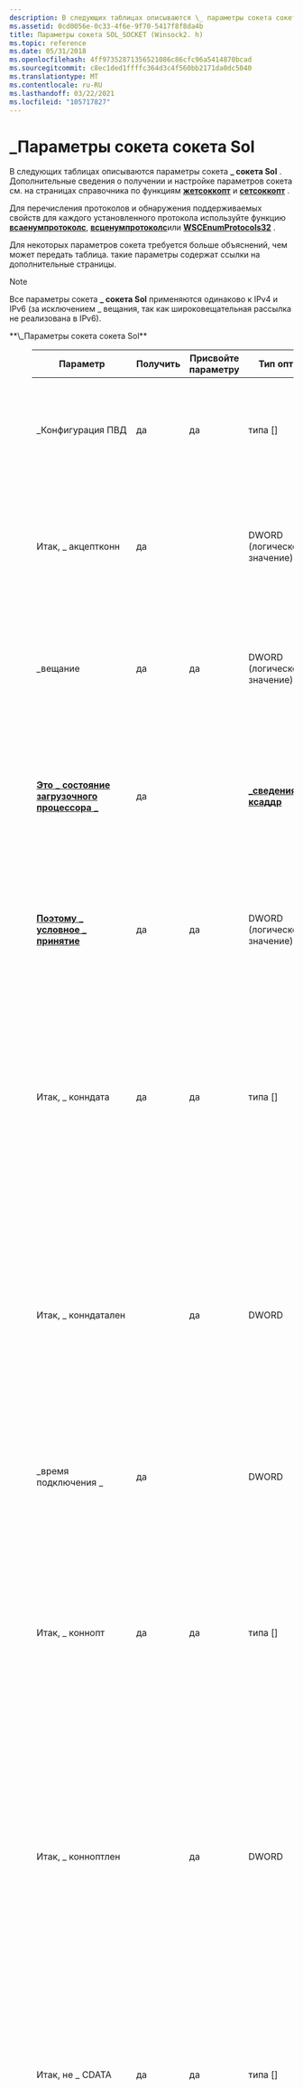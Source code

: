 ```yaml
---
description: В следующих таблицах описываются \_ параметры сокета сокета Sol. Дополнительные сведения о получении и настройке параметров сокета см. на страницах справочника по функциям жетсоккопт и сетсоккопт.
ms.assetid: 0cd0056e-0c33-4f6e-9f70-5417f8f8da4b
title: Параметры сокета SOL_SOCKET (Winsock2. h)
ms.topic: reference
ms.date: 05/31/2018
ms.openlocfilehash: 4ff97352871356521086c86cfc96a5414870bcad
ms.sourcegitcommit: c8ec1ded1ffffc364d3c4f560bb2171da0dc5040
ms.translationtype: MT
ms.contentlocale: ru-RU
ms.lasthandoff: 03/22/2021
ms.locfileid: "105717827"
---
```

# <a name="sol_socket-socket-options"></a>\_Параметры сокета сокета Sol

В следующих таблицах описываются параметры сокета **\_ сокета Sol** . Дополнительные сведения о получении и настройке параметров сокета см. на страницах справочника по функциям [**жетсоккопт**](/windows/desktop/api/winsock/nf-winsock-getsockopt) и [**сетсоккопт**](/windows/desktop/api/winsock/nf-winsock-setsockopt) .

Для перечисления протоколов и обнаружения поддерживаемых свойств для каждого установленного протокола используйте функцию [**всаенумпротоколс**](/windows/desktop/api/Winsock2/nf-winsock2-wsaenumprotocolsa), [**всценумпротоколс**](/windows/desktop/api/Ws2spi/nf-ws2spi-wscenumprotocols)или [**WSCEnumProtocols32**](/windows/desktop/api/Ws2spi/nf-ws2spi-wscenumprotocols32) .

Для некоторых параметров сокета требуется больше объяснений, чем может передать таблица. такие параметры содержат ссылки на дополнительные страницы.

> [!Note]  
> Все параметры сокета **\_ сокета Sol** применяются одинаково к IPv4 и IPv6 (за исключением \_ вещания, так как широковещательная рассылка не реализована в IPv6).

 

<dl> <dt><span id="SOL_SOCKET_Socket_Options"></span><span id="sol_socket_socket_options"></span><span id="SOL_SOCKET_SOCKET_OPTIONS"></span>**\_Параметры сокета сокета Sol**</dt> <dd> <dl> <dt> 

| Параметр                                                   | Получить | Присвойте параметру | Тип оптвал                                      | Описание                                                                                                                                                                                                                                                                                                                                                                                                                                                                                                                               |
|----------------------------------------------------------|-----|-----|--------------------------------------------------|-------------------------------------------------------------------------------------------------------------------------------------------------------------------------------------------------------------------------------------------------------------------------------------------------------------------------------------------------------------------------------------------------------------------------------------------------------------------------------------------------------------------------------------------|
| \_Конфигурация ПВД                                              | да | да | типа \[\]                                        | Объект структуры непрозрачных данных, содержащий сведения о конфигурации для поставщика услуг. Этот параметр зависит от реализации.                                                                                                                                                                                                                                                                                                                                                                                                   |
| Итак, \_ акцептконн                                           | да |     | DWORD (логическое значение)                                  | Возвращает значение, указывающее, находится ли сокет в режиме прослушивания. Этот параметр допустим только для протоколов, ориентированных на соединение.                                                                                                                                                                                                                                                                                                                                                                                                                               |
| \_вещание                                            | да | да | DWORD (логическое значение)                                  | Настройте сокет для отправки данных вещания. Этот параметр допустим только для протоколов, поддерживающих трансляцию (например, IPX и UDP).                                                                                                                                                                                                                                                                                                                                                                                              |
| [**Это \_ состояние загрузочного процессора \_**](so-bsp-state.md)                   | да |     | [**\_сведения о ксаддр**](/windows/win32/api/ws2def/ns-ws2def-csaddr_info)            | Возвращает локальный адрес, локальный порт, удаленный адрес, удаленный порт, тип сокета и протокол, используемые сокетом. Дополнительные сведения см. в справочнике по [**\_ \_ состоянию BSP**](so-bsp-state.md) .                                                                                                                                                                                                                                                                                                                                            |
| [**Поэтому \_ условное \_ принятие**](so-conditional-accept.md) | да | да | DWORD (логическое значение)                                  | Указывает, должны ли входящие подключения приниматься или отклоняться приложением, а не стеком протоколов. Дополнительные сведения см. в описании [**\_ условной ссылки \_ Accept**](so-conditional-accept.md) .                                                                                                                                                                                                                                                                                                                          |
| Итак, \_ конндата                                             | да | да | типа \[\]                                        | Дополнительные данные, а не в нормальный поток сетевых данных, который отправляется с сетевыми запросами для установления соединения. Этот параметр используется устаревшими протоколами, такими как DECnet, OSI TP4; и др. Этот параметр не поддерживается протоколом TCP/IP в Windows.                                                                                                                                                                                                                                                                        |
| Итак, \_ конндатален                                          |     | да | DWORD                                            | Длина (в байтах) дополнительных данных, не находящихся в нормальном сетевом потоке данных, которая отправляется с сетевыми запросами для установления соединения. Этот параметр используется устаревшими протоколами, такими как DECnet, OSI TP4; и др. Этот параметр не поддерживается протоколом TCP/IP в Windows.                                                                                                                                                                                                                                               |
| \_время подключения \_                                        | да |     | DWORD                                            | Возвращает число секунд подключения сокета. Этот параметр допустим только для протоколов, ориентированных на соединение.                                                                                                                                                                                                                                                                                                                                                                                                                   |
| Итак, \_ коннопт                                              | да | да | типа \[\]                                        | Дополнительные данные параметров подключения, а не в нормальный поток сетевых данных, который отправляется с сетевыми запросами для установления соединения. Этот параметр используется устаревшими протоколами, такими как DECnet, OSI TP4; и др. Этот параметр не поддерживается протоколом TCP/IP в Windows.                                                                                                                                                                                                                                                         |
| Итак, \_ конноптлен                                           |     | да | DWORD                                            | Длина (в байтах) данных параметра Connect, не находящихся в нормальном сетевом потоке данных, которая отправляется с сетевыми запросами для установления соединения. Этот параметр используется устаревшими протоколами, такими как DECnet, OSI TP4; и др. Этот параметр не поддерживается протоколом TCP/IP в Windows.                                                                                                                                                                                                                                           |
| Итак, не \_ CDATA                                             | да | да | типа \[\]                                        | Дополнительные данные, а не в нормальный поток сетевых данных, который отправляется с сетевыми запросами для отключения подключения. Этот параметр используется устаревшими протоколами, такими как DECnet, OSI TP4; и др. Этот параметр не поддерживается протоколом TCP/IP в Windows.                                                                                                                                                                                                                                                                       |
| Итак, \_ дискдатален                                          |     | да | DWORD                                            | Длина (в байтах) дополнительных данных, не находящихся в нормальном сетевом потоке данных, которая отправляется с сетевыми запросами для отключения подключения. Этот параметр используется устаревшими протоколами, такими как DECnet, OSI TP4; и др. Этот параметр не поддерживается протоколом TCP/IP в Windows.                                                                                                                                                                                                                                              |
| Итак, область \_ видимости                                              | да | да | типа \[\]                                        | Дополнительные данные параметров отключения, а не в нормальном сетевом потоке данных, который отправляется с сетевыми запросами для отключения подключения. Этот параметр используется устаревшими протоколами, такими как DECnet, OSI TP4; и др. Этот параметр не поддерживается протоколом TCP/IP в Windows.                                                                                                                                                                                                                                                     |
| Итак, \_ дископтлен                                           |     | да | DWORD                                            | Длина (в байтах) дополнительных данных параметра отключения, не находящихся в нормальном сетевом потоке данных, которая отправляется с сетевыми запросами для отключения подключения. Этот параметр используется устаревшими протоколами, такими как DECnet, OSI TP4; и др. Этот параметр не поддерживается протоколом TCP/IP в Windows.                                                                                                                                                                                                                            |
| Итак, \_ Отладка                                                | да | да | DWORD (логическое значение)                                  | Включение выходных данных отладки. Поставщики Майкрософт в настоящее время не выводят никаких отладочных данных.                                                                                                                                                                                                                                                                                                                                                                                                                                                   |
| Итак, \_ донтлинжер                                           | да | да | DWORD (логическое значение)                                  | Указывает состояние элемента **l \_ онофф** в приостановленной [**структуре,**](/windows/desktop/api/winsock/ns-winsock-linger) связанной с сокетом. Если этот элемент не равен нулю, сокет остается открытым в течение указанного промежутка времени после вызова функции [**функции closesocket**](/windows/desktop/api/winsock/nf-winsock-closesocket) , чтобы разрешить отправку данных в очереди. Этот параметр допустим только для надежных протоколов, ориентированных на подключение.                                                                                                                                                                  |
| Итак, \_ донтрауте                                            | да | да | DWORD (логическое значение)                                  | Указывает, что исходящие данные должны отправляться по любому интерфейсу, к которому привязан сокет, а не к другому интерфейсу. Этот параметр допустим только для протоколов, ориентированных на сообщения. Поставщики Майкрософт не пропускают этот параметр без уведомления и всегда обращаются к таблице маршрутизации, чтобы найти соответствующий исходящий интерфейс.                                                                                                                                                                                                             |
| \_Ошибка                                                | да |     | DWORD                                            | Возвращает последний код ошибки на этом сокете. Этот код ошибки для каждого сокета не всегда задается немедленно.                                                                                                                                                                                                                                                                                                                                                                                                                                     |
| [Итак, \_ ексклусивеаддрусе](so-exclusiveaddruse.md)          | да | да | DWORD (логическое значение)                                  | Предотвращает привязку других сокетов к одному и тому же адресу и порту. Этот параметр необходимо задать перед вызовом функции [**BIND**](/windows/desktop/api/winsock/nf-winsock-bind) . Дополнительные сведения см. в справочнике по [ \_ ексклусивеаддрусе](so-exclusiveaddruse.md) .                                                                                                                                                                                                                                                                                                  |
| так \_ что \_ идентификатор группы                                            | да |     | unsigned int                                     | Этот параметр сокета зарезервирован и не должен использоваться.                                                                                                                                                                                                                                                                                                                                                                                                                                                                                    |
| Итак \_ , \_ приоритет группы                                      | да | да | INT                                              | Этот параметр сокета зарезервирован и не должен использоваться.                                                                                                                                                                                                                                                                                                                                                                                                                                                                                    |
| [**Итак, \_ KeepAlive**](so-keepalive.md)                    | да | да | DWORD (логическое значение)                                  | Включает проверку активности для подключения через сокет. Действует только для протоколов, которые поддерживают понятие проверки активности (протоколы, ориентированные на подключение). Для TCP время ожидания проверки активности по умолчанию составляет 2 часа, а интервал проверки активности равен 1 секунде. Количество зондов проверки активности по умолчанию зависит от версии Windows. Дополнительные сведения см. в справочнике по [**\_ KeepAlive**](so-keepalive.md) .                                                                                                                                     |
| т. д. \_                                               | да | да | Структура — ожидание                                    | Указывает состояние [**задержки**](/windows/desktop/api/winsock/ns-winsock-linger) структуры, связанной с сокетом. Если элемент **l \_ онофф** **структуры имеет** ненулевое значение, сокет остается открытым в течение указанного промежутка времени после вызова функции [**функции closesocket**](/windows/desktop/api/winsock/nf-winsock-closesocket) , чтобы разрешить отправку данных в очереди. Количество времени (в секундах), которое осталось оставаться открытым, указывается в **элементе \_ l** **в конце структуры.** Этот параметр допустим только для надежных протоколов, ориентированных на подключение.                                |
| \_максимальный \_ размер сообщения \_                                       | да |     | DWORD                                            | Возвращает максимальный размер исходящего сообщения для сокетов, ориентированных на сообщения, поддерживаемых протоколом. Не имеет смысла для ориентированных на поток сокетов.                                                                                                                                                                                                                                                                                                                                                                                             |
| Итак, \_ максдг                                                | да |     | DWORD                                            | Возвращает максимальный размер (в байтах) для исходящих датаграмм, поддерживаемых протоколом. Этот параметр сокета не имеет смысла для ориентированных на поток сокетов.                                                                                                                                                                                                                                                                                                                                                                                      |
| Итак, \_ макспасдг                                            | да |     | DWORD                                            | Возвращает максимальный размер (в байтах) для исходящих датаграмм, поддерживаемых протоколом, на заданный адрес назначения. Этот параметр сокета не имеет смысла для ориентированных на поток сокетов. Поставщики Майкрософт могут без вмешательства пользователя рассматривать это как \_ максдг.                                                                                                                                                                                                                                                                                             |
| Итак, \_ убинлине                                            | да | да | DWORD (логическое значение)                                  | Указывает, что данные, находящиеся вне границ, должны возвращаться в виде строк с обычными данными. Этот параметр допустим только для протоколов, ориентированных на подключение и поддерживающих данные за пределами диапазона.                                                                                                                                                                                                                                                                                                                                                                 |
| Таким образом, \_ OPENTYPE                                             | да | да | DWORD                                            | После установки влияет на то, будут ли последующие создаваемые сокеты не перекрывающиеся. Возможные значения для этого параметра: \_ синхронное \_ оповещение и \_ синхронное \_ непредупреждение. Этот параметр не следует использовать. Вместо этого используйте функцию [**всасоккет**](/windows/desktop/api/Winsock2/nf-winsock2-wsasocketa) и оставьте \_ бит перекрытия флага WSA в отключенном \_ параметре *dwFlags* .                                                                                                                                                                              |
| Итак, \_ приостановить \_ принятие                                        | да | да | DWORD (логическое значение)                                   | Используйте этот параметр для прослушивания сокетов. Если задан параметр, сокет отвечает на все входящие соединения с RST, а не принимает их.                                                                                                                                                                                                                                                                                                                                                                                    |
| [**Итак \_ , \_ масштабируемость портов**](so-port-scalability.md)     | да | да | DWORD (логическое значение)                                  | Обеспечивает масштабируемость локального порта для сокета, позволяя максимально увеличить выделение портов, выделяя порты с подстановочными знаками несколько раз для разных пар портов локальных адресов на локальном компьютере. На платформах, где доступны оба варианта, предпочтительнее \_ использовать \_ уникастпорт вместо этого параметра. Дополнительные сведения см. в справочнике по [**\_ \_ масштабируемости порта**](so-port-scalability.md) .                                                                                                                                          |
| \_ \_ сведения о протоколе                                       | да |     | [**\_сведения о всапротокол**](/windows/win32/api/winsock2/ns-winsock2-wsaprotocol_infoa)  | Этот параметр определяется как \_ \_ параметр сокета инфов для протокола, если ОПРЕДЕЛЕН макрос Юникода. Если макрос UNICODE не определен, этот параметр определяется как \_ \_ параметр сокета so.                                                                                                                                                                                                                                                                                                                               |
| т. д., \_ протокол \_                                      | да |     | [**ВСАПРОТОКОЛ \_ info**](/windows/win32/api/winsock2/ns-winsock2-wsaprotocol_infoa) | Возвращает структуру [**всапротокол \_ info**](/windows/win32/api/winsock2/ns-winsock2-wsaprotocol_infoa) для данного сокета                                                                                                                                                                                                                                                                                                                                                                                                                                               |
| \_инфов протокола \_                                      | да |     | [**ВСАПРОТОКОЛ \_ инфов**](/windows/win32/api/winsock2/ns-winsock2-wsaprotocol_infoa) | Возвращает структуру [**\_ инфов всапротокол**](/windows/win32/api/winsock2/ns-winsock2-wsaprotocol_infoa) для данного сокета.                                                                                                                                                                                                                                                                                                                                                                                                                                               |
| Поэтому \_ порт случайным образом \_                                      | да | да | uint16                                           | Этот параметр следует задать для непривязанного сокета. Если \_ \_ задано значение «случайный порт» и на сокете выбран временный порт, то будет привязан случайный номер порта. Автоматическое повторное использование портов (выбранных портами с помощью \_ \_ уникастпорт) также приводит к случайному возврату возвращенного порта, поэтому если приложение задаст \_ повторное использование \_ уникастпорт, а затем попытается задать для этого \_ случайный \_ порт, второй вызов [**сетсоккопт**](/windows/desktop/api/winsock/nf-winsock-setsockopt) завершается ошибкой.                                                                                                                 |
| Итак, \_ рквбуф                                               | да | да | DWORD                                            | Общее количество буферных пространств сокета, зарезервированных для получения. Это не связано с \_ максимальным \_ размером сообщения \_ и не обязательно соответствует размеру окна приема TCP.                                                                                                                                                                                                                                                                                                                                                               |
| Итак, \_ рквловат                                             | да | да | DWORD                                            | Параметр сокета из UNIX BSD, включенный для обратной совместимости. Этот параметр задает минимальное число байтов для обработки входных операций сокета. Этот параметр не поддерживается поставщиком TCP/IP Windows. Если этот параметр используется в Windows Vista и более поздних версиях, функции [**жетсоккопт**](/windows/desktop/api/winsock/nf-winsock-getsockopt) и [**сетсоккопт**](/windows/desktop/api/winsock/nf-winsock-setsockopt) завершаются сбоем с всаеинвал. В более ранних версиях Windows эти функции завершаются с помощью ВСАЕНОПРОТУПТ.<br/>                                                                 |
| Итак, \_ рквтимео                                             | да | да | DWORD                                            | Время ожидания в миллисекундах для блокирования вызовов Receive. Значение по умолчанию для этого параметра равно нулю. Это означает, что время ожидания операции получения не истечет. Если время ожидания вызова для блокировки истекает, соединение находится в неопределенном состоянии и должно быть закрыто.<br/> Если сокет создается с помощью функции [**всасоккет**](/windows/desktop/api/Winsock2/nf-winsock2-wsasocketa) , то для правильного функционирования этого параметра *dwFlags* должен быть \_ \_ задан атрибут WSA Flag OVERLAPPED. В противном случае время ожидания не вступит в силу.<br/>     |
| Итак, \_ реусеаддр                                            | да | да | DWORD (логическое значение)                                  | Позволяет сокету привязывать к адресу и порту, которые уже используются. \_Параметр ексклусивеаддрусе может препятствовать этому.                                                                                                                                                                                                                                                                                                                                                                                                                          |
| Поэтому \_ повторно используйте \_ уникастпорт                                   | да | да | DWORD (логическое значение)                                  | Если задано, разрешите повторное использование временных портов для функций подключения API Winsock, для которых требуется явная привязка, например [**коннектекс**](/windows/desktop/api/Mswsock/nc-mswsock-lpfn_connectex). Обратите внимание, что этот параметр задан по умолчанию для функций соединения с неявной привязкой (например, [**Connect**](/windows/desktop/api/Winsock2/nf-winsock2-connect) без явной [**привязки**](/windows/desktop/api/winsock/nf-winsock-bind)). Используйте этот параметр вместо [**обеспечения \_ \_ масштабируемости портов**](so-port-scalability.md) на платформах, где доступны оба варианта.                                                                                        |
| Поэтому \_ повторно используйте \_ мултикастпорт                                 | да |     | DWORD                                            | Если задано значение для сокета, этот параметр указывает, что сокет никогда не будет использоваться для получения пакетов одноадресной рассылки и, следовательно, что его порт можно использовать совместно с другими многоадресными приложениями. Установка значения 1 позволяет всегда совместно использовать многоадресный трафик через порт. Если задать значение 0 (по умолчанию), это поведение будет отключено.                                                                                                                                                                                                     |
| Итак, \_ сндбуф                                               | да | да | DWORD                                            | Общее количество буферных пространств сокета, зарезервированных для отправки. Это не связано с \_ максимальным \_ размером сообщения \_ и не обязательно соответствует размеру окна TCP-отправки.                                                                                                                                                                                                                                                                                                                                                                       |
| Итак, \_ сндловат                                             | да | да | DWORD                                            | Параметр сокета из UNIX BSD, включенный для обратной совместимости. Этот параметр задает минимальное число байтов для обработки в операциях вывода сокета. Этот параметр не поддерживается поставщиком TCP/IP Windows. Если этот параметр используется в Windows Vista и более поздних версиях, функции [**жетсоккопт**](/windows/desktop/api/winsock/nf-winsock-getsockopt) и [**сетсоккопт**](/windows/desktop/api/winsock/nf-winsock-setsockopt) завершаются сбоем с всаеинвал. В более ранних версиях Windows эти функции завершаются с помощью ВСАЕНОПРОТУПТ.<br/>                                                                |
| Итак, \_ сндтимео                                             | да | да | DWORD                                            | Время ожидания в миллисекундах для блокирования вызовов Send. Значение по умолчанию для этого параметра равно нулю, что означает, что время ожидания операции отправки не истечет. Если время ожидания вызова блокировки отправки истекло, соединение находится в неопределенном состоянии и должно быть закрыто.<br/> Если сокет создается с помощью функции [**всасоккет**](/windows/desktop/api/Winsock2/nf-winsock2-wsasocketa) , то для правильного функционирования этого параметра *dwFlags* должен быть \_ \_ задан атрибут WSA Flag OVERLAPPED. В противном случае время ожидания не вступит в силу.<br/>              |
| Поэтому \_ тип                                                 | да |     | DWORD                                            | Возвращает тип сокета для данного сокета ( \_ например, поток Сокк или Сокк \_ дграм).                                                                                                                                                                                                                                                                                                                                                                                                                                                  |
| Итак \_ , \_ контекст принятия обновлений \_                              |     | да | DWORD (логическое значение)                                  | Этот параметр используется с функцией [**акцептекс**](/windows/win32/api/mswsock/nf-mswsock-acceptex) . Этот параметр обновляет свойства сокета, наследуемые от прослушивающего сокета. Этот параметр следует задать, если функции [**жетпирнаме**](/windows/desktop/api/winsock/nf-winsock-getpeername), [**жетсоккнаме**](/windows/desktop/api/winsock/nf-winsock-getsockname), [**жетсоккопт**](/windows/desktop/api/winsock/nf-winsock-getsockopt)или [**сетсоккопт**](/windows/desktop/api/winsock/nf-winsock-setsockopt) будут использоваться на принятом сокете.                                                                                                                             |
| Поэтому \_ Обновление \_ \_ контекста подключения                             |     | да | DWORD (логическое значение)                                  | Этот параметр используется с функциями [**коннектекс**](/windows/desktop/api/Mswsock/nc-mswsock-lpfn_connectex), [**всаконнектбилист**](/windows/desktop/api/Winsock2/nf-winsock2-wsaconnectbylist)и [**WSAConnectByName**](/windows/desktop/api/Winsock2/nf-winsock2-wsaconnectbynamea) . Этот параметр обновляет свойства сокета после установления соединения. Этот параметр должен быть установлен, если функции [**жетпирнаме**](/windows/desktop/api/winsock/nf-winsock-getpeername), [**жетсоккнаме**](/windows/desktop/api/winsock/nf-winsock-getsockname), [**жетсоккопт**](/windows/desktop/api/winsock/nf-winsock-getsockopt), [**сетсоккопт**](/windows/desktop/api/winsock/nf-winsock-setsockopt)или [**Shutdown**](/windows/desktop/api/winsock/nf-winsock-shutdown) должны использоваться на подключенном сокете. |
| Итак, \_ уселупбакк                                          | да | да | DWORD (логическое значение)                                  | Использовать локальный петлевой адрес при отправке данных с этого сокета. Этот параметр следует использовать только в том случае, если все отправленные данные также будут приниматься локально. Этот параметр не поддерживается поставщиком TCP/IP Windows. Если этот параметр используется в Windows Vista и более поздних версиях, функции [**жетсоккопт**](/windows/desktop/api/winsock/nf-winsock-getsockopt) и [**сетсоккопт**](/windows/desktop/api/winsock/nf-winsock-setsockopt) завершаются сбоем с всаеинвал. В более ранних версиях Windows эти функции завершаются с помощью ВСАЕНОПРОТУПТ.<br/>                                                                    |



 

</dt> </dl> </dd> <dt><span id="Windows_Support_for_SOL_SOCKET_Options"></span><span id="windows_support_for_sol_socket_options"></span><span id="WINDOWS_SUPPORT_FOR_SOL_SOCKET_OPTIONS"></span>**Поддержка \_ параметров сокета Sol в Windows**</dt> <dd> <dl> <dt> 

| Параметр                                          | Windows 10 | Windows 7 | Windows Server 2008 | Windows Vista | Windows Server 2003 | Windows XP | Windows 2000 | Windows NT4 | Windows 9x и ME |
|-------------------------------------------------|------------|-----------|---------------------|---------------|---------------------|------------|--------------|-------------|---------------|
| \_Конфигурация ПВД                                     |            |           |                     |               |                     |            |              |             |               |
| Итак, \_ акцептконн                                  | x          | x         | x                   | x             | x                   | x          | x            | x           | x             |
| \_вещание                                   | x          | x         | x                   | x             | x                   | x          | x            | x           | x             |
| [**Это \_ состояние загрузочного процессора \_**](so-bsp-state.md)          | x          | x         | x                   | x             |                     |            |              |             |               |
| Поэтому \_ условное \_ принятие                         | x          | x         | x                   | x             | x                   | x          | x            |             |               |
| Итак, \_ конндата                                    | x          | x         | x                   | x             | x                   | x          | x            | x           |               |
| Итак, \_ конндатален                                 | x          | x         | x                   | x             | x                   | x          | x            | x           |               |
| \_время подключения \_                               | x          | x         | x                   | x             | x                   | x          | x            | x           | x             |
| Итак, \_ коннопт                                     | x          | x         | x                   | x             | x                   | x          | x            | x           |               |
| Итак, \_ конноптлен                                  | x          | x         | x                   | x             | x                   | x          | x            | x           |               |
| Итак, не \_ CDATA                                    | x          | x         | x                   | x             | x                   | x          | x            | x           |               |
| Итак, \_ дискдатален                                 | x          | x         | x                   | x             | x                   | x          | x            | x           |               |
| Итак, область \_ видимости                                     | x          | x         | x                   | x             | x                   | x          | x            | x           |               |
| Итак, \_ дископтлен                                  | x          | x         | x                   | x             | x                   | x          | x            | x           |               |
| Итак, \_ Отладка                                       | x          | x         | x                   | x             | x                   | x          | x            | x           | x             |
| Итак, \_ донтлинжер                                  | x          | x         | x                   | x             | x                   | x          | x            | x           | x             |
| Итак, \_ донтрауте                                   | x          | x         | x                   | x             | x                   | x          | x            | x           | x             |
| \_Ошибка                                       | x          | x         | x                   | x             | x                   | x          | x            | x           | x             |
| [Итак, \_ ексклусивеаддрусе](so-exclusiveaddruse.md) | x          | x         | x                   | x             | x                   | x          | x            | x SP4 +      |               |
| так \_ что \_ идентификатор группы                                   | x          | x         | x                   | x             |                     |            |              |             |               |
| Итак \_ , \_ приоритет группы                             | x          | x         | x                   | x             |                     |            |              |             |               |
| Итак, \_ KeepAlive                                   | x          | x         | x                   | x             | x                   | x          | x            | x           | x             |
| т. д. \_                                      | x          | x         | x                   | x             | x                   | x          | x            | x           | x             |
| \_максимальный \_ размер сообщения \_                              | x          | x         | x                   | x             | x                   | x          | x            | x           | x             |
| Итак, \_ максдг                                       | x          | x         | x                   | x             | x                   | x          | x            |             |               |
| Итак, \_ макспасдг                                   | x          | x         | x                   | x             | x                   | x          | x            |             |               |
| Итак, \_ убинлине                                   | x          | x         | x                   | x             | x                   | x          | x            | x           | x             |
| Таким образом, \_ OPENTYPE                                    | x          | x         | x                   | x             | x                   | x          | x            | x           | x             |
| Итак \_ , \_ масштабируемость портов                           | x          | x         | x                   |               |                     |            |              |             |               |
| \_защитить                                     |            |           |                     |               | x                   |            |              |             |               |
| \_ \_ сведения о протоколе                              | x          | x         | x                   | x             | x                   | x          | x            | x           | x             |
| т. д., \_ протокол \_                             | x          | x         | x                   | x             | x                   | x          | x            | x           | x             |
| \_инфов протокола \_                             | x          | x         | x                   | x             | x                   | x          | x            | x           | x             |
| Итак, \_ рквбуф                                      | x          | x         | x                   | x             | x                   | x          | x            | x           | x             |
| Итак, \_ рквловат                                    |            |           |                     |               |                     |            |              |             |               |
| Итак, \_ рквтимео                                    | x          | x         | x                   | x             | x                   | x          | x            | x           | x             |
| Поэтому \_ порт случайным образом \_                             | x          | x         | x                   | x             |                     |            |              |             |               |
| Итак, \_ реусеаддр                                   | x          | x         | x                   | x             | x                   | x          | x            | x           | x             |
| Поэтому \_ повторно используйте \_ уникастпорт                          | x          |           |                     |               |                     |            |              |             |               |
| Поэтому \_ повторно используйте \_ мултикастпорт                        | x          |           |                     |               |                     |            |              |             |               |
| Итак, \_ сндбуф                                      | x          | x         | x                   | x             | x                   | x          | x            | x           | x             |
| Итак, \_ сндловат                                    |            |           |                     |               |                     |            |              |             |               |
| Итак, \_ сндтимео                                    | x          | x         | x                   | x             | x                   | x          | x            | x           | x             |
| Поэтому \_ тип                                        | x          | x         | x                   | x             | x                   | x          | x            | x           | x             |
| Итак \_ , \_ контекст принятия обновлений \_                     | x          | x         | x                   | x             | x                   | x          | x            | x           |               |
| Поэтому \_ Обновление \_ \_ контекста подключения                    | x          | x         | x                   | x             | x                   | x          |              |             |               |
| Итак, \_ уселупбакк                                 |            |           |                     |               |                     |            |              |             |               |



 


</dt> </dl> </dd> </dl>

## <a name="remarks"></a>Комментарии

Параметры сокета **\_ сокета Sol** определены в нескольких файлах заголовков Winsock:

-   *Winsock2. h*
-   *Мсвсокк. h*
-   *Ws2def. h*

В пакете средств разработки программного обеспечения Microsoft Windows (SDK), выпущенном для Windows Vista и более поздних версий, Организация файлов заголовков изменилась, а уровень **\_ сокета Sol** определен в файле заголовка *Ws2def. h* , который автоматически включается в заголовочный файл *Winsock2. h* . Некоторые параметры сокета **\_ сокета Sol** определены в файлах заголовков *Winsock2. h* и *мсвсокк. h* . Остальные параметры сокета **\_ сокета Sol** определены в файле заголовка *Ws2def. h* , который автоматически включается в заголовочный файл *Winsock2. h* . *Ws2def. h* никогда не следует использовать напрямую.

В пакете SDK для платформы, выпущенном для Windows Server 2003 и Windows XP, уровень **\_ сокета Sol** определяется в файле заголовка *Winsock2. h* . Параметры сокета **\_ сокета Sol** определены в файлах заголовков *Winsock2. h* и *мсвсокк. h* .

## <a name="requirements"></a>Требования



| Требование | Значение |
|-------------------|---------------------------------------------------------------------------------------------------------------------------------------------------------------------------------------------------------------------------------------------|
| Header<br/> | <dl> <dt>Winsock2. h; </dt> <dt>Мсвсокк. h; </dt> <dt>Ws2def. h (включение Winsock2. h)</dt> </dl> |



 

 
